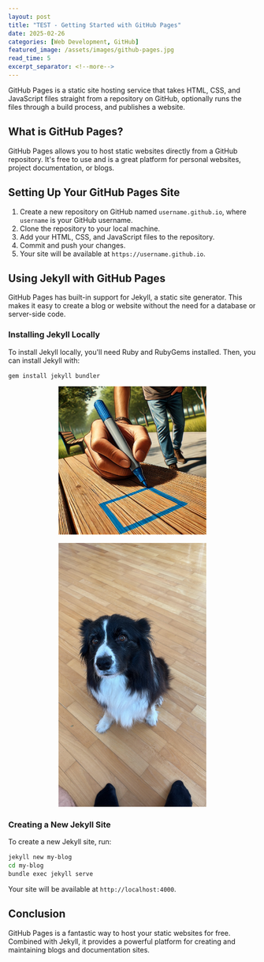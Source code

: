 ```yaml
---
layout: post
title: "TEST - Getting Started with GitHub Pages"
date: 2025-02-26
categories: [Web Development, GitHub]
featured_image: /assets/images/github-pages.jpg
read_time: 5
excerpt_separator: <!--more-->
---
```


GitHub Pages is a static site hosting service that takes HTML, CSS, and JavaScript files straight from a repository on GitHub, optionally runs the files through a build process, and publishes a website.

<!--more-->
  

## What is GitHub Pages?

GitHub Pages allows you to host static websites directly from a GitHub repository. It's free to use and is a great platform for personal websites, project documentation, or blogs.
  

## Setting Up Your GitHub Pages Site

1. Create a new repository on GitHub named `username.github.io`, where `username` is your GitHub username.
2. Clone the repository to your local machine.
3. Add your HTML, CSS, and JavaScript files to the repository.
4. Commit and push your changes.
5. Your site will be available at `https://username.github.io`.

## Using Jekyll with GitHub Pages

GitHub Pages has built-in support for Jekyll, a static site generator. This makes it easy to create a blog or website without the need for a database or server-side code.

### Installing Jekyll Locally

To install Jekyll locally, you'll need Ruby and RubyGems installed. Then, you can install Jekyll with:

```bash
gem install jekyll bundler
```

<p align="center">
  <img src="/assets/images/benchmark-blue.webp" alt="Centered Image" width="300">
</p>

<p align="center">
  <img src="/assets/images/placeholder.jpg" alt="Centered Image" width="300">
</p>

### Creating a New Jekyll Site

To create a new Jekyll site, run:

```bash
jekyll new my-blog
cd my-blog
bundle exec jekyll serve
```

Your site will be available at `http://localhost:4000`.
  

## Conclusion

GitHub Pages is a fantastic way to host your static websites for free. Combined with Jekyll, it provides a powerful platform for creating and maintaining blogs and documentation sites.
